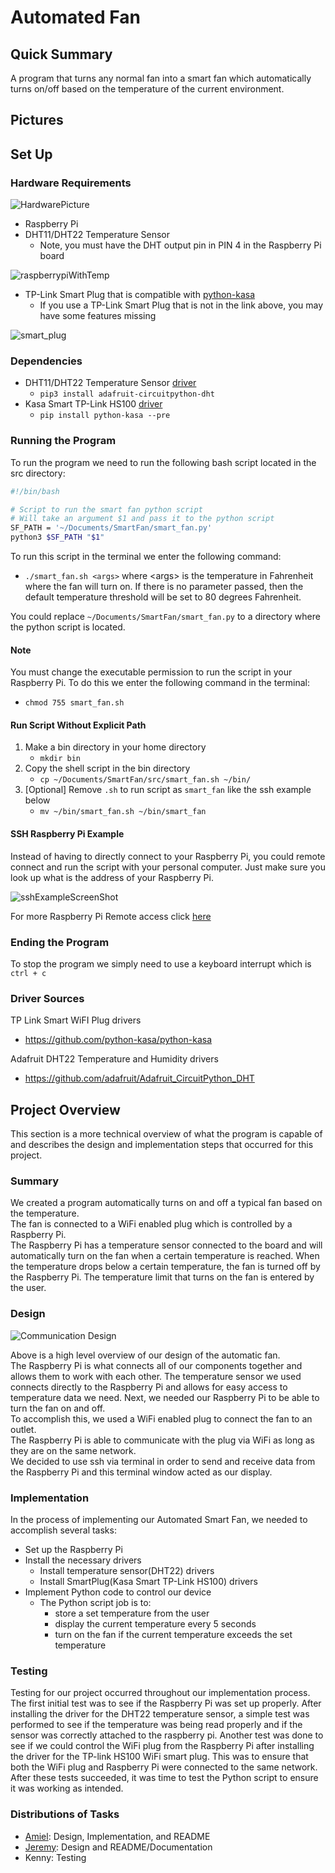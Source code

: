 # Automated Fan

## Quick Summary
A program that turns any normal fan into a smart fan which automatically turns on/off based on the 
temperature of the current environment. 

## Pictures

## Set Up
### Hardware Requirements
![HardwarePicture](/images/hardware.png)

* Raspberry Pi 
* DHT11/DHT22 Temperature Sensor
    * Note, you must have the DHT output pin in PIN 4 in the Raspberry Pi board

![raspberrypiWithTemp](/images/raspbSetup.png)
* TP-Link Smart Plug that is compatible with [python-kasa](https://github.com/python-kasa/python-kasa#supported-devices)
    * If you use a TP-Link Smart Plug that is not in the link above, you may have some features missing

![smart_plug](/images/smartPlug.png)

### Dependencies
* DHT11/DHT22 Temperature Sensor [driver](https://github.com/adafruit/Adafruit_CircuitPython_DHT)
    * `pip3 install adafruit-circuitpython-dht`
* Kasa Smart TP-Link HS100 [driver](https://github.com/python-kasa/python-kasa#supported-devices) 
    * `pip install python-kasa --pre`

### Running the Program
To run the program we need to run the following bash script located in the src directory:
```bash
#!/bin/bash

# Script to run the smart fan python script
# Will take an argument $1 and pass it to the python script
SF_PATH = '~/Documents/SmartFan/smart_fan.py'
python3 $SF_PATH "$1"
```
To run this script in the terminal we enter the following command:
* `./smart_fan.sh <args>` where \<args> is the temperature in Fahrenheit where the fan will turn on.
If there is no parameter passed, then the default temperature threshold will be set to 80 degrees Fahrenheit.

You could replace `~/Documents/SmartFan/smart_fan.py` to a directory where the python script is located.

#### Note
You must change the executable permission to run the script in your Raspberry Pi. To do this we enter the following
command in the terminal:
* `chmod 755 smart_fan.sh`

#### Run Script Without Explicit Path 
1. Make a bin directory in your home directory 
    * `mkdir bin`
2. Copy the shell script in the bin directory 
    * `cp ~/Documents/SmartFan/src/smart_fan.sh ~/bin/`
3. [Optional] Remove `.sh` to run script as `smart_fan` like the ssh example below
    * `mv ~/bin/smart_fan.sh ~/bin/smart_fan`

#### SSH Raspberry Pi Example
Instead of having to directly connect to your Raspberry Pi, you could remote connect and run the script with
your personal computer. Just make sure you look up what is the address of your Raspberry Pi.

![sshExampleScreenShot](/images/sshExample.png)


For more Raspberry Pi Remote access click [here](https://www.raspberrypi.com/documentation/computers/remote-access.html)

### Ending the Program
To stop the program we simply need to use a keyboard interrupt which is `ctrl + c`

### Driver Sources
TP Link  Smart WiFI Plug drivers
* https://github.com/python-kasa/python-kasa

Adafruit DHT22 Temperature and Humidity drivers
* https://github.com/adafruit/Adafruit_CircuitPython_DHT

## Project Overview
This section is a more technical overview of what the program is capable of and describes the design and implementation steps 
that occurred for this project.

### Summary 
We created a program automatically turns on and off a typical fan based on the temperature.  
The fan is connected to a WiFi enabled plug which is controlled by a Raspberry Pi.  
The Raspberry Pi has a temperature sensor connected to the board and will automatically turn on the fan when a certain 
temperature is reached.  When the temperature drops below a certain temperature, the fan is turned off by the 
Raspberry Pi.  The temperature limit that turns on the fan is entered by the user.

### Design
![Communication Design](/images/inputOutput.png)

Above is a high level overview of our design of the automatic fan.  
The Raspberry Pi is what connects all of our components together and allows them to work with each other.
The temperature sensor we used connects directly to the Raspberry Pi and allows for easy access to temperature data we 
need. Next, we needed our Raspberry Pi to be able to turn the fan on and off.  
To accomplish this, we used a WiFi enabled plug to connect the fan to an outlet.  
The Raspberry Pi is able to communicate with the plug via WiFi as long as they are on the same network.  
We decided to use ssh via terminal in order to send and receive data from the Raspberry Pi and this terminal window 
acted as our display.

### Implementation
In the process of implementing our Automated Smart Fan, we needed to accomplish several tasks:
* Set up the Raspberry Pi 
* Install the necessary drivers
    * Install temperature sensor(DHT22) drivers 
    * Install SmartPlug(Kasa Smart TP-Link HS100) drivers
* Implement Python code to control our device
    * The Python script job is to:
        * store a set temperature from the user
        * display the current temperature every 5 seconds
        * turn on the fan if the current temperature exceeds the set temperature

### Testing
Testing for our project occurred throughout our implementation process.
The first initial test was to see if the Raspberry Pi was set up properly.
After installing the driver for the DHT22 temperature sensor, a simple test was performed to see if 
the temperature was being read properly and if the sensor was correctly attached to the raspberry pi.
Another test was done to see if we could control the WiFi plug from the Raspberry Pi after installing the driver for 
the TP-link HS100 WiFi smart plug. This was to ensure that both the WiFi plug and Raspberry Pi were connected to the same network. After these tests succeeded, it was time to test the Python script to ensure it was working as intended.

### Distributions of Tasks
* [Amiel](): Design, Implementation, and README
* [Jeremy](): Design and README/Documentation
* Kenny: Testing
